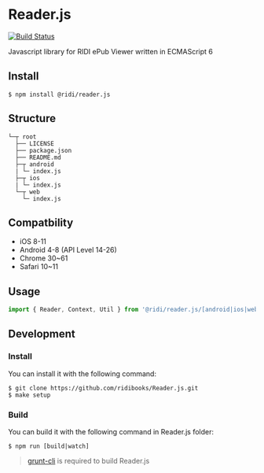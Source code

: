 # Reader.js
[![Build Status](https://travis-ci.org/ridi/Reader.js.svg?branch=master)](https://travis-ci.org/ridi/Reader.js)

Javascript library for RIDI ePub Viewer written in ECMAScript 6

## Install
```
$ npm install @ridi/reader.js
```

## Structure
```
└─┬ root
  ├── LICENSE
  ├── package.json
  ├── README.md
  ├─┬ android
  | └─ index.js
  ├─┬ ios
  | └─ index.js
  └─┬ web
    └─ index.js
```

## Compatbility
- iOS 8-11
- Android 4-8 (API Level 14-26)
- Chrome 30~61
- Safari 10~11

## Usage

```js
import { Reader, Context, Util } from '@ridi/reader.js/[android|ios|web]';
```
 

## Development

### Install
You can install it with the following command:
```
$ git clone https://github.com/ridibooks/Reader.js.git
$ make setup
```

### Build
You can build it with the following command in Reader.js folder:
```
$ npm run [build|watch]
```
> [grunt-cli](https://github.com/gruntjs/grunt-cli) is required to build Reader.js
